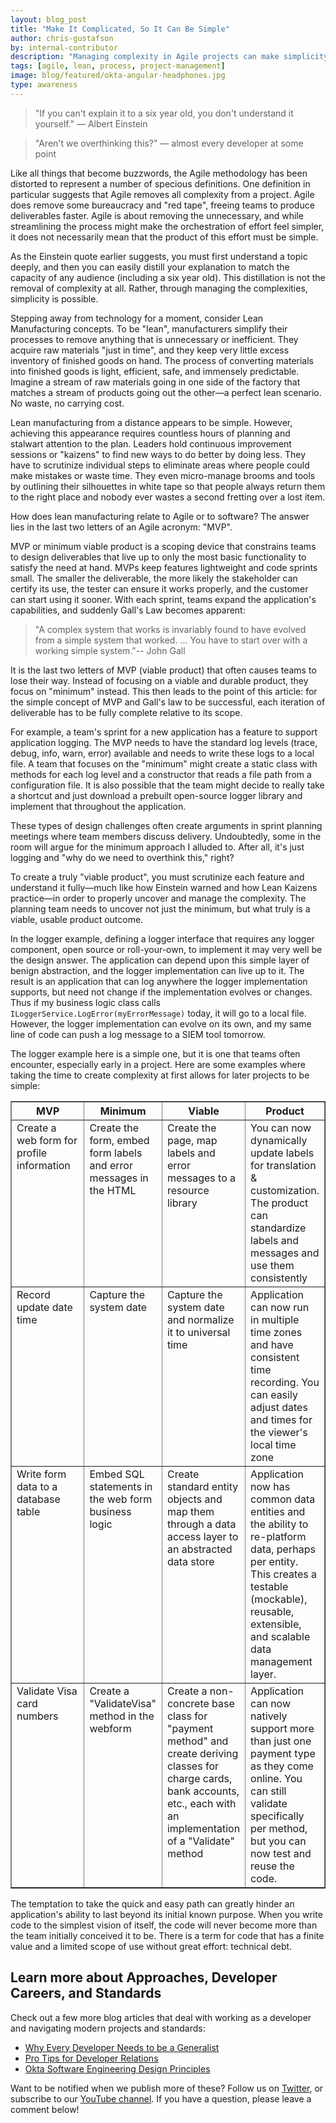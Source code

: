 ```yaml
---
layout: blog_post
title: "Make It Complicated, So It Can Be Simple"
author: chris-gustafson
by: internal-contributor
description: "Managing complexity in Agile projects can make simplicity possible."
tags: [agile, lean, process, project-management]
image: blog/featured/okta-angular-headphones.jpg
type: awareness
---
```


> "If you can't explain it to a six year old, you don't understand it yourself." — Albert Einstein

> "Aren't we overthinking this?" — almost every developer at some point

Like all things that become buzzwords, the Agile methodology has been distorted to represent a number of specious definitions.  One definition in particular suggests that Agile removes all complexity from a project. Agile does remove some  bureaucracy and "red tape", freeing teams to produce deliverables faster. Agile is about removing the unnecessary, and while streamlining the process might make the orchestration of effort feel simpler, it does not necessarily mean that the product of this effort must be simple.

As the Einstein quote earlier suggests, you must first understand a topic deeply, and then you can easily distill your explanation to match the capacity of any audience (including a six year old). This distillation is not the removal of complexity at all. Rather, through managing the complexities,  simplicity is possible.

Stepping away from technology for a moment, consider Lean Manufacturing concepts. To be "lean", manufacturers simplify their processes to remove anything that is unnecessary or inefficient. They acquire raw materials "just in time", and they keep very little excess inventory of finished goods on hand. The process of converting materials into finished goods is light, efficient, safe, and immensely predictable. Imagine a stream of raw materials going in one side of the factory that matches a stream of products going out the other—a perfect lean scenario. No waste, no carrying cost.

Lean manufacturing from a distance appears to be simple. However, achieving this appearance requires countless hours of planning and stalwart attention to the plan.  Leaders hold continuous improvement sessions or "kaizens" to find new ways to do better by doing less. They have to scrutinize individual steps to eliminate areas where people could make mistakes or waste time. They even micro-manage brooms and tools by outlining their silhouettes in white tape so that people always return them to the right place and nobody ever wastes a second fretting over a lost item.

How does lean manufacturing relate to Agile or to software? The answer lies in the last two letters of an Agile acronym: "MVP".

MVP or minimum viable product is a scoping device that constrains teams to design deliverables that live up to only the most basic functionality to satisfy the need at hand. MVPs keep features lightweight and code sprints small. The smaller the deliverable, the more likely the stakeholder can certify its use, the tester can ensure it works properly, and the customer can start using it sooner. With each sprint, teams expand the application's capabilities, and suddenly Gall's Law becomes apparent:

> "A complex system that works is invariably found to have evolved from a simple system that worked. ... You have to start over with a working simple system."-- John Gall

It is the last two letters of MVP (viable product) that often causes teams to lose their way. Instead of focusing on a viable and durable product, they focus on "minimum" instead.  This then leads to the point of this article: for the simple concept of MVP and Gall's law to be successful, each iteration of deliverable has to be fully complete relative to its scope.

For example, a team's sprint for a new application has a feature to support application logging.  The MVP needs to have the standard log levels (trace, debug, info, warn, error) available and needs to write these logs to a local file. A team that focuses on the "minimum" might create a static class with methods for each log level and a constructor that reads a file path from a configuration file. It is also possible that the team might decide to really take a shortcut and just download a prebuilt open-source logger library and implement that throughout the application.

These types of design challenges often create arguments in sprint planning meetings where team members discuss delivery. Undoubtedly, some in the room will argue for the minimum approach I alluded to. After all, it's just logging and "why do we need to overthink this," right?

To create a truly "viable product", you must scrutinize each feature and understand it fully—much like how Einstein warned and how Lean Kaizens practice—in order to properly uncover and manage the complexity. The planning team needs to uncover not just the minimum, but what truly is a viable, usable product outcome.

In the logger example, defining a logger interface that requires any logger component, open source or roll-your-own, to implement it may very well be the design answer. The application can depend upon this simple layer of benign abstraction, and the logger implementation can live up to it. The result is an application that can log anywhere the logger implementation supports, but need not change if the implementation evolves or changes. Thus if my business logic class calls `ILoggerService.LogError(myErrorMessage)` today, it will go to a local file. However, the logger implementation can evolve on its own, and my same line of code can push a log message to a SIEM tool tomorrow.

The logger example here is a simple one, but it is one that teams often encounter, especially early in a project. Here are some examples where taking the time to create complexity at first allows for later projects to be simple:

<table border="1">
  <thead>
    <tr>
      <th width="25%">MVP</th>
      <th width="25%">Minimum</th>
      <th width="25%">Viable</th>
      <th width="25%">Product</th>
    </tr>
  </thead>
  <tbody valign="top">
    <tr>
      <td>Create a web form for profile information</td>
      <td>Create the form, embed form labels and error messages in the HTML</td>
      <td>Create the page, map labels and error messages to a resource library</td>
      <td>You can now dynamically update labels for translation & customization.  The product can standardize labels and messages and use them consistently</td>
    </tr>
    <tr>
      <td>Record update date time</td>
      <td>Capture the system date</td>
      <td>Capture the system date and normalize it to universal time</td>
      <td>Application can now run in multiple time zones and have consistent time recording. You can easily adjust dates and times for the viewer's local time zone</td>
    </tr>
    <tr>
      <td>Write form data to a database table</td>
      <td>Embed SQL statements in the web form business logic</td>
      <td>Create standard entity objects and map them through a data access layer to an abstracted data store</td>
      <td>Application now has common data entities and the ability to re-platform data, perhaps per entity.  This creates a testable (mockable), reusable, extensible, and scalable data management layer.</td>
    </tr>
    <tr>
      <td>Validate Visa card numbers</td>
      <td>Create a "ValidateVisa" method in the webform</td>
      <td>Create a non-concrete base class for "payment method" and create deriving classes for charge cards, bank accounts, etc., each with an implementation of a "Validate" method</td>
      <td>Application can now natively support more than just one payment type as they come online.  You can still validate specifically per method, but you can now test and reuse the code.</td>
    </tr>
  </tbody>
</table>

The temptation to take the quick and easy path can greatly hinder an application's ability to last beyond its initial known purpose. When you write code to the simplest vision of itself, the code will never become more than the team initially conceived it to be. There is a term for code that has a finite value and a limited scope of use without great effort: technical debt.

## Learn more about Approaches, Developer Careers, and Standards

Check out a few more blog articles that deal with working as a developer and navigating modern projects and standards:

- [Why Every Developer Needs to be a Generalist](/blog/2019/11/26/developer-generalist-vs-specialist)
- [Pro Tips for Developer Relations](/blog/2019/01/28/developer-relations-pro-tips)
- [Okta Software Engineering Design Principles](/blog/2015/05/08/software-engineering-design-principles)

Want to be notified when we publish more of these? Follow us on [Twitter](https://twitter.com/oktadev), or subscribe to our [YouTube channel](https://youtube.com/c/oktadev). If you have a question, please leave a comment below!
